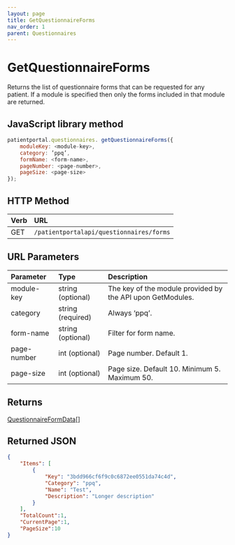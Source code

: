 ```yaml
---
layout: page
title: GetQuestionnaireForms
nav_order: 1
parent: Questionnaires
---
```


# GetQuestionnaireForms

Returns the list of questionnaire forms that can be requested for any patient. If a module is specified then only the forms included in that module are returned.

## JavaScript library method

```javascript
patientportal.questionnaires. getQuestionnaireForms({
    moduleKey: <module-key>,
    category: ’ppq’,
    formName: <form-name>,
    pageNumber: <page-number>,
    pageSize: <page-size>
});
```

## HTTP Method

| Verb | URL                                               |
|:-----|:--------------------------------------------------|
| GET | `/patientportalapi/questionnaires/forms` |

## URL Parameters

| Parameter | Type   | Description                                                 |
|:----------|:-------|:------------------------------------------------------------|
| module-key | string (optional) | The key of the module provided by the API upon GetModules. |
| category | string (required) | Always ‘ppq’. |
| form-name | string (optional) | Filter for form name. |
| page-number | int (optional) | Page number. Default 1. |
| page-size | int (optional) | Page size. Default 10. Minimum 5. Maximum 50. |

## Returns

[QuestionnaireFormData](../objects-and-data-types/questionnaireformdata)[]

## Returned JSON

```json
{
    "Items": [
        {
            "Key": "3bdd966cf6f9c0c6872ee0551da74c4d",
            "Category": "ppq",
            "Name": "Test",
            "Description": "Longer description"
        }
    ],
    "TotalCount":1,
    "CurrentPage":1,
    "PageSize":10
}
```
